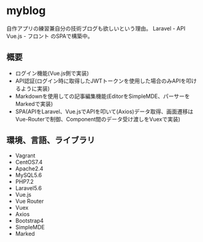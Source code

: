 # myblog

自作アプリの練習兼自分の技術ブログも欲しいという理由。
Laravel - API
Vue.js - フロント
のSPAで構築中。

## 概要

- ログイン機能(Vue.js側で実装)
- API認証(ログイン時に取得したJWTトークンを使用した場合のみAPIを叩けるように実装)
- Markdownを使用しての記事編集機能(EditorをSimpleMDE、パーサーをMarkedで実装)
- SPA(APIをLaravel、Vue.jsでAPIを叩いて(Axios)データ取得、画面遷移はVue-Routerで制御、Component間のデータ受け渡しをVuexで実装)

## 環境、言語、ライブラリ

- Vagrant
- CentOS7.4
- Apache2.4
- MySQL5.6
- PHP7.2
- Laravel5.6
- Vue.js
- Vue Router
- Vuex
- Axios
- Bootstrap4
- SimpleMDE
- Marked
